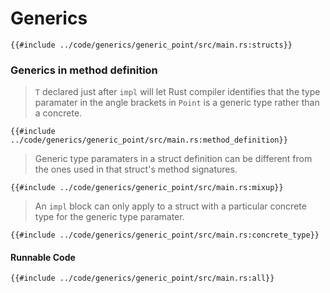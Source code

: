 # Generics

```rust, no_run, noplayground
{{#include ../code/generics/generic_point/src/main.rs:structs}}
```

### Generics in method definition
>`T` declared just after `impl` will let Rust compiler identifies that the type paramater in the angle brackets in `Point` is a generic type rather than a concrete.

```rust, no_run, noplayground
{{#include ../code/generics/generic_point/src/main.rs:method_definition}}
```
>Generic type paramaters in a struct definition can be different from the ones used in that struct's method signatures.
```rust, no_run, noplayground
{{#include ../code/generics/generic_point/src/main.rs:mixup}}
```
>An `impl` block can only apply to a struct with a particular concrete type for the generic type paramater.

```rust, no_run, noplayground
{{#include ../code/generics/generic_point/src/main.rs:concrete_type}}
```

#### Runnable Code
```rust, editable
{{#include ../code/generics/generic_point/src/main.rs:all}}
```
